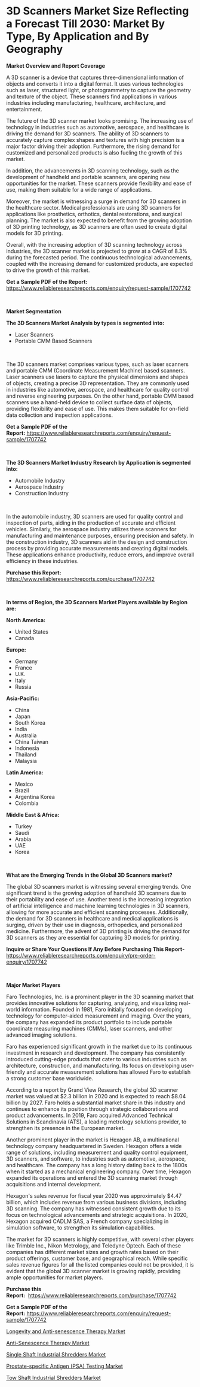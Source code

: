 <p><h1>3D Scanners Market Size Reflecting a Forecast Till 2030: Market By Type, By Application and By Geography</h1></p><p><strong>Market Overview and Report Coverage</strong></p>
<p><p>A 3D scanner is a device that captures three-dimensional information of objects and converts it into a digital format. It uses various technologies such as laser, structured light, or photogrammetry to capture the geometry and texture of the object. These scanners find applications in various industries including manufacturing, healthcare, architecture, and entertainment.</p><p>The future of the 3D scanner market looks promising. The increasing use of technology in industries such as automotive, aerospace, and healthcare is driving the demand for 3D scanners. The ability of 3D scanners to accurately capture complex shapes and textures with high precision is a major factor driving their adoption. Furthermore, the rising demand for customized and personalized products is also fueling the growth of this market.</p><p>In addition, the advancements in 3D scanning technology, such as the development of handheld and portable scanners, are opening new opportunities for the market. These scanners provide flexibility and ease of use, making them suitable for a wide range of applications.</p><p>Moreover, the market is witnessing a surge in demand for 3D scanners in the healthcare sector. Medical professionals are using 3D scanners for applications like prosthetics, orthotics, dental restorations, and surgical planning. The market is also expected to benefit from the growing adoption of 3D printing technology, as 3D scanners are often used to create digital models for 3D printing.</p><p>Overall, with the increasing adoption of 3D scanning technology across industries, the 3D scanner market is projected to grow at a CAGR of 8.3% during the forecasted period. The continuous technological advancements, coupled with the increasing demand for customized products, are expected to drive the growth of this market.</p></p>
<p><strong>Get a Sample PDF of the Report:</strong> <a href="https://www.reliableresearchreports.com/enquiry/request-sample/1707742">https://www.reliableresearchreports.com/enquiry/request-sample/1707742</a></p>
<p>&nbsp;</p>
<p><strong>Market Segmentation</strong></p>
<p><strong>The 3D Scanners Market Analysis by types is segmented into:</strong></p>
<p><ul><li>Laser Scanners</li><li>Portable CMM Based Scanners</li></ul></p>
<p>&nbsp;</p>
<p><p>The 3D scanners market comprises various types, such as laser scanners and portable CMM (Coordinate Measurement Machine) based scanners. Laser scanners use lasers to capture the physical dimensions and shapes of objects, creating a precise 3D representation. They are commonly used in industries like automotive, aerospace, and healthcare for quality control and reverse engineering purposes. On the other hand, portable CMM based scanners use a hand-held device to collect surface data of objects, providing flexibility and ease of use. This makes them suitable for on-field data collection and inspection applications.</p></p>
<p><strong>Get a Sample PDF of the Report:</strong>&nbsp;<a href="https://www.reliableresearchreports.com/enquiry/request-sample/1707742">https://www.reliableresearchreports.com/enquiry/request-sample/1707742</a></p>
<p>&nbsp;</p>
<p><strong>The 3D Scanners Market Industry Research by Application is segmented into:</strong></p>
<p><ul><li>Automobile Industry</li><li>Aerospace Industry</li><li>Construction Industry</li></ul></p>
<p>&nbsp;</p>
<p><p>In the automobile industry, 3D scanners are used for quality control and inspection of parts, aiding in the production of accurate and efficient vehicles. Similarly, the aerospace industry utilizes these scanners for manufacturing and maintenance purposes, ensuring precision and safety. In the construction industry, 3D scanners aid in the design and construction process by providing accurate measurements and creating digital models. These applications enhance productivity, reduce errors, and improve overall efficiency in these industries.</p></p>
<p><strong>Purchase this Report:</strong>&nbsp; <a href="https://www.reliableresearchreports.com/purchase/1707742">https://www.reliableresearchreports.com/purchase/1707742</a></p>
<p>&nbsp;</p>
<p><strong>In terms of Region, the 3D Scanners Market Players available by Region are:</strong></p>
<p>
    <p> <strong> North America: </strong>
        <ul>
            <li>United States</li>
            <li>Canada</li>
        </ul>
        </p> 
    <p> <strong> Europe: </strong>
        <ul>
            <li>Germany</li>
            <li>France</li>
            <li>U.K.</li>
            <li>Italy</li>
            <li>Russia</li>
        </ul>
        </p> 
    <p> <strong> Asia-Pacific: </strong>
        <ul>
            <li>China</li>
            <li>Japan</li>
            <li>South Korea</li>
            <li>India</li>
            <li>Australia</li>
            <li>China Taiwan</li>
            <li>Indonesia</li>
            <li>Thailand</li>
            <li>Malaysia</li>
        </ul>
        </p> 
    <p> <strong> Latin America: </strong>
        <ul>
            <li>Mexico</li>
            <li>Brazil</li>
            <li>Argentina Korea</li>
            <li>Colombia</li>
        </ul>
        </p> 
    <p> <strong> Middle East & Africa: </strong>
        <ul>
            <li>Turkey</li>
            <li>Saudi</li>
            <li>Arabia</li>
            <li>UAE</li>
            <li>Korea</li>
        </ul>
    </p>
    </p>
<p>&nbsp;</p>
<p><strong>What are the Emerging Trends in the Global 3D Scanners market?</strong></p>
<p><p>The global 3D scanners market is witnessing several emerging trends. One significant trend is the growing adoption of handheld 3D scanners due to their portability and ease of use. Another trend is the increasing integration of artificial intelligence and machine learning technologies in 3D scanners, allowing for more accurate and efficient scanning processes. Additionally, the demand for 3D scanners in healthcare and medical applications is surging, driven by their use in diagnosis, orthopedics, and personalized medicine. Furthermore, the advent of 3D printing is driving the demand for 3D scanners as they are essential for capturing 3D models for printing.</p></p>
<p><strong>Inquire or Share Your Questions If Any Before Purchasing This Report</strong>- <a href="https://www.reliableresearchreports.com/enquiry/pre-order-enquiry/1707742">https://www.reliableresearchreports.com/enquiry/pre-order-enquiry/1707742</a></p>
<p>&nbsp;</p>
<p><strong>Major Market Players</strong></p>
<p><p>Faro Technologies, Inc. is a prominent player in the 3D scanning market that provides innovative solutions for capturing, analyzing, and visualizing real-world information. Founded in 1981, Faro initially focused on developing technology for computer-aided measurement and imaging. Over the years, the company has expanded its product portfolio to include portable coordinate measuring machines (CMMs), laser scanners, and other advanced imaging solutions.</p><p>Faro has experienced significant growth in the market due to its continuous investment in research and development. The company has consistently introduced cutting-edge products that cater to various industries such as architecture, construction, and manufacturing. Its focus on developing user-friendly and accurate measurement solutions has allowed Faro to establish a strong customer base worldwide.</p><p>According to a report by Grand View Research, the global 3D scanner market was valued at $2.3 billion in 2020 and is expected to reach $8.04 billion by 2027. Faro holds a substantial market share in this industry and continues to enhance its position through strategic collaborations and product advancements. In 2019, Faro acquired Advanced Technical Solutions in Scandinavia (ATS), a leading metrology solutions provider, to strengthen its presence in the European market.</p><p>Another prominent player in the market is Hexagon AB, a multinational technology company headquartered in Sweden. Hexagon offers a wide range of solutions, including measurement and quality control equipment, 3D scanners, and software, to industries such as automotive, aerospace, and healthcare. The company has a long history dating back to the 1800s when it started as a mechanical engineering company. Over time, Hexagon expanded its operations and entered the 3D scanning market through acquisitions and internal development.</p><p>Hexagon's sales revenue for fiscal year 2020 was approximately $4.47 billion, which includes revenue from various business divisions, including 3D scanning. The company has witnessed consistent growth due to its focus on technological advancements and strategic acquisitions. In 2020, Hexagon acquired CADLM SAS, a French company specializing in simulation software, to strengthen its simulation capabilities.</p><p>The market for 3D scanners is highly competitive, with several other players like Trimble Inc., Nikon Metrology, and Teledyne Optech. Each of these companies has different market sizes and growth rates based on their product offerings, customer base, and geographical reach. While specific sales revenue figures for all the listed companies could not be provided, it is evident that the global 3D scanner market is growing rapidly, providing ample opportunities for market players.</p></p>
<p><strong>Purchase this Report:</strong>&nbsp;&nbsp;<a href="https://www.reliableresearchreports.com/purchase/1707742">https://www.reliableresearchreports.com/purchase/1707742</a></p>
<p></p>
<p><strong>Get a Sample PDF of the Report:</strong>&nbsp;<a href="https://www.reliableresearchreports.com/enquiry/request-sample/1707742">https://www.reliableresearchreports.com/enquiry/request-sample/1707742</a></p>
<p><p><a href="https://www.linkedin.com/pulse/longevity-anti-senescence-therapy-market-research-report-oufze/">Longevity and Anti-senescence Therapy Market</a></p><p><a href="https://www.linkedin.com/pulse/anti-senescence-therapy-market-size-share-amp-trends-analysis-pkvde/">Anti-Senescence Therapy Market</a></p><p><a href="https://medium.com/@tobyyundt2023/single-shaft-industrial-shredders-market-furnishes-information-on-market-share-market-trends-and-241051f70bdc">Single Shaft Industrial Shredders Market</a></p><p><a href="https://www.linkedin.com/pulse/prostate-specific-antigen-psa-testing-market-research-report-ba8ye/">Prostate-specific Antigen (PSA) Testing Market</a></p><p><a href="https://medium.com/@kimzemlak1955/analyzing-tow-shaft-industrial-shredders-market-global-industry-perspective-and-forecast-2023-to-1e1384cc5cf7">Tow Shaft Industrial Shredders Market</a></p></p>